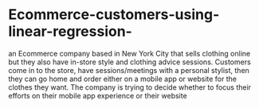 # Ecommerce-customers-using-linear-regression-
an Ecommerce company based in New York City that sells clothing online but they also have in-store style and clothing advice sessions. Customers come in to the store, have sessions/meetings with a personal stylist, then they can go home and order either on a mobile app or website for the clothes they want.  The company is trying to decide whether to focus their efforts on their mobile app experience or their website
